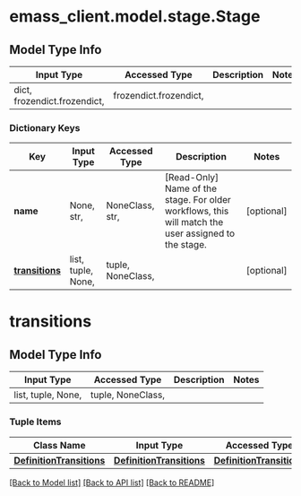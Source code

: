 # emass_client.model.stage.Stage

## Model Type Info
Input Type | Accessed Type | Description | Notes
------------ | ------------- | ------------- | -------------
dict, frozendict.frozendict,  | frozendict.frozendict,  |  | 

### Dictionary Keys
Key | Input Type | Accessed Type | Description | Notes
------------ | ------------- | ------------- | ------------- | -------------
**name** | None, str,  | NoneClass, str,  | [Read-Only] Name of the stage. For older workflows, this will match the user assigned to the stage. | [optional] 
**[transitions](#transitions)** | list, tuple, None,  | tuple, NoneClass,  |  | [optional] 

# transitions

## Model Type Info
Input Type | Accessed Type | Description | Notes
------------ | ------------- | ------------- | -------------
list, tuple, None,  | tuple, NoneClass,  |  | 

### Tuple Items
Class Name | Input Type | Accessed Type | Description | Notes
------------- | ------------- | ------------- | ------------- | -------------
[**DefinitionTransitions**](DefinitionTransitions.md) | [**DefinitionTransitions**](DefinitionTransitions.md) | [**DefinitionTransitions**](DefinitionTransitions.md) |  | 

[[Back to Model list]](../../README.md#documentation-for-models) [[Back to API list]](../../README.md#documentation-for-api-endpoints) [[Back to README]](../../README.md)


